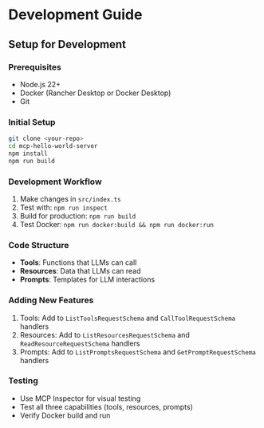 # Development Guide

## Setup for Development

### Prerequisites
- Node.js 22+
- Docker (Rancher Desktop or Docker Desktop)
- Git

### Initial Setup
```bash
git clone <your-repo>
cd mcp-hello-world-server
npm install
npm run build
```

### Development Workflow
1. Make changes in `src/index.ts`
2. Test with: `npm run inspect`
3. Build for production: `npm run build`
4. Test Docker: `npm run docker:build && npm run docker:run`

### Code Structure
- **Tools**: Functions that LLMs can call
- **Resources**: Data that LLMs can read
- **Prompts**: Templates for LLM interactions

### Adding New Features
1. Tools: Add to `ListToolsRequestSchema` and `CallToolRequestSchema` handlers
2. Resources: Add to `ListResourcesRequestSchema` and `ReadResourceRequestSchema` handlers  
3. Prompts: Add to `ListPromptsRequestSchema` and `GetPromptRequestSchema` handlers

### Testing
- Use MCP Inspector for visual testing
- Test all three capabilities (tools, resources, prompts)
- Verify Docker build and run
